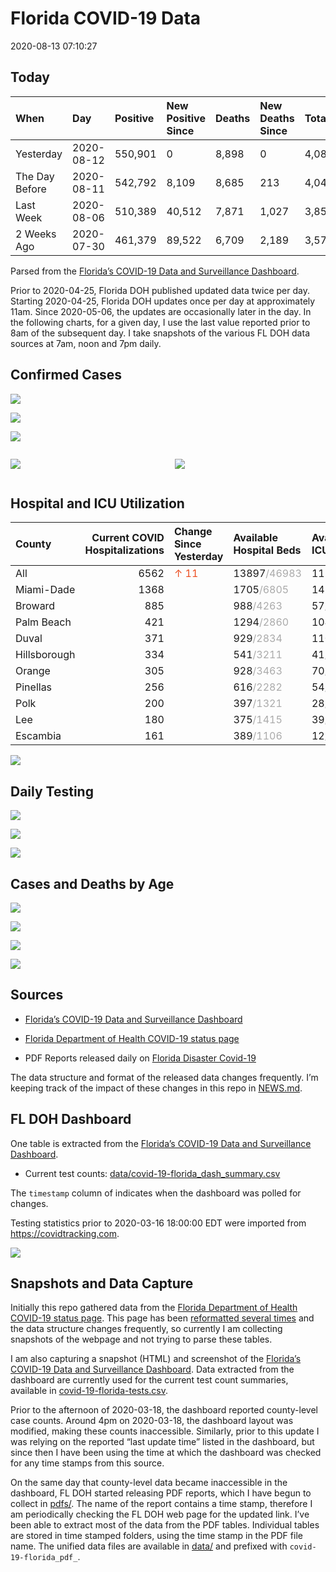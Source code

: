 Florida COVID-19 Data
================
2020-08-13 07:10:27

## Today

| When           | Day        | Positive | New Positive Since | Deaths | New Deaths Since | Total     |
| :------------- | :--------- | :------- | :----------------- | :----- | :--------------- | :-------- |
| Yesterday      | 2020-08-12 | 550,901  | 0                  | 8,898  | 0                | 4,087,579 |
| The Day Before | 2020-08-11 | 542,792  | 8,109              | 8,685  | 213              | 4,049,275 |
| Last Week      | 2020-08-06 | 510,389  | 40,512             | 7,871  | 1,027            | 3,857,336 |
| 2 Weeks Ago    | 2020-07-30 | 461,379  | 89,522             | 6,709  | 2,189            | 3,579,117 |

Parsed from the [Florida’s COVID-19 Data and Surveillance
Dashboard](https://fdoh.maps.arcgis.com/apps/opsdashboard/index.html#/8d0de33f260d444c852a615dc7837c86).

Prior to 2020-04-25, Florida DOH published updated data twice per day.
Starting 2020-04-25, Florida DOH updates once per day at approximately
11am. Since 2020-05-06, the updates are occasionally later in the day.
In the following charts, for a given day, I use the last value reported
prior to 8am of the subsequent day. I take snapshots of the various FL
DOH data sources at 7am, noon and 7pm daily.

## Confirmed Cases

![](plots/covid-19-florida-daily-test-changes.png)

![](plots/covid-19-florida-deaths-by-day.png)

![](plots/covid-19-florida-county-top-6.png)

<div class="columns">

<div class="column is-full-mobile">

![](plots/covid-19-florida-testing.png)

</div>

<div class="column is-full-mobile">

![](plots/covid-19-florida-total-positive.png)

</div>

</div>

## Hospital and ICU Utilization

| County       | Current COVID Hospitalizations | Change Since Yesterday                   | Available Hospital Beds                      | Available ICU Beds                         |
| :----------- | -----------------------------: | :--------------------------------------- | :------------------------------------------- | :----------------------------------------- |
| All          |                           6562 | <span style="color: #EC4E20">↑ 11</span> | 13897<span style="color: #aaa">/46983</span> | 1122<span style="color: #aaa">/5075</span> |
| Miami-Dade   |                           1368 |                                          | 1705<span style="color: #aaa">/6805</span>   | 145<span style="color: #aaa">/867</span>   |
| Broward      |                            885 |                                          | 988<span style="color: #aaa">/4263</span>    | 57<span style="color: #aaa">/464</span>    |
| Palm Beach   |                            421 |                                          | 1294<span style="color: #aaa">/2860</span>   | 104<span style="color: #aaa">/317</span>   |
| Duval        |                            371 |                                          | 929<span style="color: #aaa">/2834</span>    | 110<span style="color: #aaa">/331</span>   |
| Hillsborough |                            334 |                                          | 541<span style="color: #aaa">/3211</span>    | 41<span style="color: #aaa">/333</span>    |
| Orange       |                            305 |                                          | 928<span style="color: #aaa">/3463</span>    | 70<span style="color: #aaa">/302</span>    |
| Pinellas     |                            256 |                                          | 616<span style="color: #aaa">/2282</span>    | 54<span style="color: #aaa">/250</span>    |
| Polk         |                            200 |                                          | 397<span style="color: #aaa">/1321</span>    | 28<span style="color: #aaa">/152</span>    |
| Lee          |                            180 |                                          | 375<span style="color: #aaa">/1415</span>    | 39<span style="color: #aaa">/102</span>    |
| Escambia     |                            161 |                                          | 389<span style="color: #aaa">/1106</span>    | 12<span style="color: #aaa">/135</span>    |

![](plots/covid-19-florida-icu-usage.png)

## Daily Testing

![](plots/covid-19-florida-tests-per-case.png)

<!-- ![](plots/covid-19-florida-change-new-cases.png) -->

![](plots/covid-19-florida-tests-percent-positive.png)

![](plots/covid-19-florida-test-and-case-growth.png)

## Cases and Deaths by Age

![](plots/covid-19-florida-weekly-events-by-age.png)

![](plots/covid-19-florida-age.png)

![](plots/covid-19-florida-age-deaths.png)

![](plots/covid-19-florida-age-sex.png)

## Sources

  - [Florida’s COVID-19 Data and Surveillance
    Dashboard](https://fdoh.maps.arcgis.com/apps/opsdashboard/index.html#/8d0de33f260d444c852a615dc7837c86)

  - [Florida Department of Health COVID-19 status
    page](http://www.floridahealth.gov/diseases-and-conditions/COVID-19/)

  - PDF Reports released daily on [Florida Disaster
    Covid-19](http://www.floridahealth.gov/diseases-and-conditions/COVID-19/)

The data structure and format of the released data changes frequently.
I’m keeping track of the impact of these changes in this repo in
[NEWS.md](NEWS.md).

## FL DOH Dashboard

One table is extracted from the [Florida’s COVID-19 Data and
Surveillance
Dashboard](https://fdoh.maps.arcgis.com/apps/opsdashboard/index.html#/8d0de33f260d444c852a615dc7837c86).

  - Current test counts:
    [data/covid-19-florida\_dash\_summary.csv](data/covid-19-florida_dash_summary.csv)

The `timestamp` column of indicates when the dashboard was polled for
changes.

Testing statistics prior to 2020-03-16 18:00:00 EDT were imported from
<https://covidtracking.com>.

![](screenshots/fodh_maps_arcgis_com__apps__opsdashboard.png)

## Snapshots and Data Capture

Initially this repo gathered data from the [Florida Department of Health
COVID-19 status
page](http://www.floridahealth.gov/diseases-and-conditions/COVID-19/).
This page has been [reformatted several
times](screenshots/floridahealth_gov__diseases-and-conditions__COVID-19.png)
and the data structure changes frequently, so currently I am collecting
snapshots of the webpage and not trying to parse these tables.

I am also capturing a snapshot (HTML) and screenshot of the [Florida’s
COVID-19 Data and Surveillance
Dashboard](https://fdoh.maps.arcgis.com/apps/opsdashboard/index.html#/8d0de33f260d444c852a615dc7837c86).
Data extracted from the dashboard are currently used for the current
test count summaries, available in
[covid-19-florida-tests.csv](covid-19-florida-tests.csv).

Prior to the afternoon of 2020-03-18, the dashboard reported
county-level case counts. Around 4pm on 2020-03-18, the dashboard layout
was modified, making these counts inaccessible. Similarly, prior to this
update I was relying on the reported “last update time” listed in the
dashboard, but since then I have been using the time at which the
dashboard was checked for any time stamps from this source.

On the same day that county-level data became inaccessible in the
dashboard, FL DOH started releasing PDF reports, which I have begun to
collect in [pdfs/](pdfs/). The name of the report contains a time stamp,
therefore I am periodically checking the FL DOH web page for the updated
link. I’ve been able to extract most of the data from the PDF tables.
Individual tables are stored in time stamped folders, using the time
stamp in the PDF file name. The unified data files are available in
[data/](data/) and prefixed with `covid-19-florida_pdf_`.
